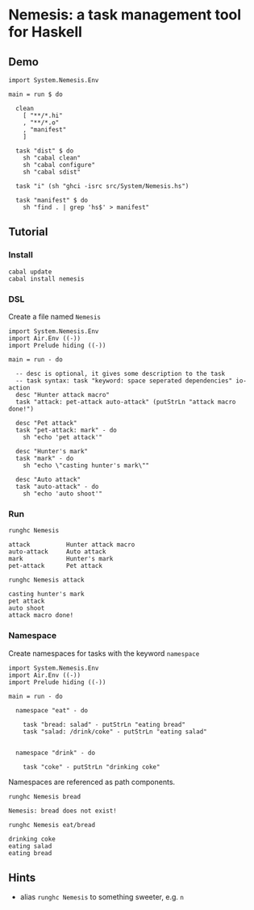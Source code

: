 Nemesis: a task management tool for Haskell
=====================================================

Demo
----
  
    import System.Nemesis.Env

    main = run $ do

      clean
        [ "**/*.hi"
        , "**/*.o"
        , "manifest"
        ]

      task "dist" $ do
        sh "cabal clean"
        sh "cabal configure"
        sh "cabal sdist"

      task "i" (sh "ghci -isrc src/System/Nemesis.hs")

      task "manifest" $ do
        sh "find . | grep 'hs$' > manifest"

Tutorial
--------

### Install

    cabal update
    cabal install nemesis

### DSL

Create a file named `Nemesis`

    import System.Nemesis.Env
    import Air.Env ((-))
    import Prelude hiding ((-))
    
    main = run - do
    
      -- desc is optional, it gives some description to the task
      -- task syntax: task "keyword: space seperated dependencies" io-action
      desc "Hunter attack macro"
      task "attack: pet-attack auto-attack" (putStrLn "attack macro done!")

      desc "Pet attack"
      task "pet-attack: mark" - do
        sh "echo 'pet attack'"

      desc "Hunter's mark"
      task "mark" - do
        sh "echo \"casting hunter's mark\""

      desc "Auto attack"
      task "auto-attack" - do
        sh "echo 'auto shoot'"

### Run

`runghc Nemesis`

    attack          Hunter attack macro
    auto-attack     Auto attack
    mark            Hunter's mark
    pet-attack      Pet attack

`runghc Nemesis attack`

    casting hunter's mark
    pet attack
    auto shoot
    attack macro done!


### Namespace

Create namespaces for tasks with the keyword `namespace`
    
    import System.Nemesis.Env
    import Air.Env ((-))
    import Prelude hiding ((-))

    main = run - do
    
      namespace "eat" - do

        task "bread: salad" - putStrLn "eating bread"
        task "salad: /drink/coke" - putStrLn "eating salad"


      namespace "drink" - do

        task "coke" - putStrLn "drinking coke"

Namespaces are referenced as path components.

`runghc Nemesis bread`

    Nemesis: bread does not exist!
    
`runghc Nemesis eat/bread`

    drinking coke
    eating salad
    eating bread
    


Hints
-----

* alias `runghc Nemesis` to something sweeter, e.g. `n`
